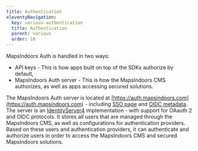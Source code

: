 ```yaml
---
title: Authentication
eleventyNavigation:
  key: various-authentication
  title: Authentication
  parent: various
  order: 10
---
```


MapsIndoors Auth is handled in two ways:

* API keys - This is how apps built on top of the SDKs authorize by default,
* MapsIndoors Auth server - This is how the MapsIndoors CMS authorizes, as well as apps accessing secured solutions.

The MapsIndoors Auth server is located at [https://auth.mapsindoors.com](https://auth.mapsindoors.com) - including [SSO page](https://auth.mapsindoors.com/login) and [OIDC metadata](https://auth.mapsindoors.com/.well-known/openid-configuration).
The server is an [IdentityServer4](https://identityserver4.readthedocs.io/en/3.1.0/) implementation - with support for OAauth 2 and OIDC protocols.
It stores all users that are managed through the MapsIndoors CMS, as well as configurations for authentication providers.
Based on these users and authentication providers, it can authenticate and authorize users in order to access the MapsIndoors CMS and secured MapsIndoors solutions.
